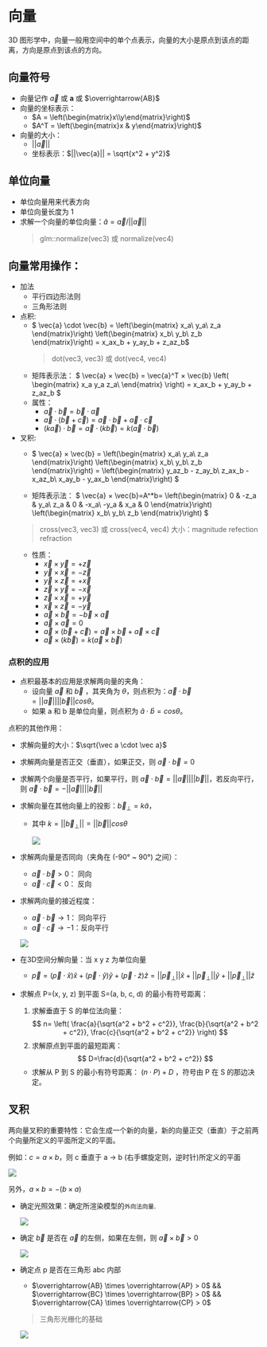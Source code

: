 # 向量

3D 图形学中，向量一般用空间中的单个点表示，向量的大小是原点到该点的距离，方向是原点到该点的方向。

## 向量符号

- 向量记作 $\vec{a}$ 或 $\textbf{a}$ 或 $\overrightarrow{AB}$
- 向量的坐标表示：
  - $A = \left(\begin{matrix}x\\y\end{matrix}\right)$
  - $A^T = \left(\begin{matrix}x & y\end{matrix}\right)$
- 向量的大小：
  - $||\vec{a}||$
  - 坐标表示：$||\vec{a}|| = \sqrt{x^2 + y^2}$

## 单位向量
- 单位向量用来代表方向
- 单位向量长度为 1
- 求解一个向量的单位向量：$\hat a = \vec a / ||\vec a||$
  > glm::normalize(vec3) 或 normalize(vec4)

## 向量常用操作：
- 加法
  - 平行四边形法则
  - 三角形法则
- 点积:
  - $
  \vec{a} \cdot \vec{b} = 
  \left(\begin{matrix}
    x_a\\
    y_a\\
    z_a
  \end{matrix}\right)
  \left(\begin{matrix}
    x_b\\
    y_b\\
    z_b
  \end{matrix}\right) 
  =  x_ax_b + y_ay_b + z_az_b$
    > dot(vec3, vec3) 或 dot(vec4, vec4)
  - 矩阵表示法：
  $
  \vec{a} × \vec{b} = \vec{a}^T × \vec{b}
  \left(
  \begin{matrix}
    x_a y_a z_a\\
  \end{matrix}
  \right)
  =  x_ax_b + y_ay_b + z_az_b
  $
  - 属性：
    - $\vec a \cdot \vec b = \vec b \cdot \vec a$
    - $\vec a \cdot (\vec b + \vec c) = \vec a \cdot \vec b + \vec a \cdot \vec c$
    - $(k\vec a) \cdot \vec b = \vec a \cdot (k\vec b) = k(\vec a \cdot \vec b)$
- 叉积:
  - $
  \vec{a} × \vec{b} = 
    \left(\begin{matrix}
    x_a\\
    y_a\\
    z_a
  \end{matrix}\right)
  \left(\begin{matrix}
    x_b\\
    y_b\\
    z_b
  \end{matrix}\right) =
  \left(\begin{matrix}
    y_az_b - z_ay_b\\ 
    z_ax_b - x_az_b\\ 
    x_ay_b - y_ax_b
  \end{matrix}\right)
  $

  - 矩阵表示法：
  $
  \vec{a} × \vec{b}=A^*b=
  \left(\begin{matrix}
    0 & -z_a & y_a\\ 
    z_a & 0 & -x_a\\ 
    -y_a & x_a & 0
  \end{matrix}\right)
  \left(\begin{matrix}
    x_b\\
    y_b\\
    z_b
  \end{matrix}\right)
  $
   > cross(vec3, vec3) 或 cross(vec4, vec4)
   > 大小：magnitude
   > refection
   > refraction
  - 性质：
    - $\vec x \times \vec y = +\vec z$
    - $\vec y \times \vec x = -\vec z$
    - $\vec y \times \vec z = +\vec x$
    - $\vec z \times \vec y = -\vec x$
    - $\vec z \times \vec x = +\vec y$
    - $\vec x \times \vec z = -\vec y$
    - $\vec a \times \vec b = -\vec b \times \vec a$
    - $\vec a \times \vec a = 0$
    - $\vec a \times (\vec b + \vec c) = \vec a \times \vec b + \vec a \times \vec c$
    - $\vec a \times (k\vec b) = k(\vec a \times \vec b)$
  
### 点积的应用

- 点积最基本的应用是求解两向量的夹角：
  - 设向量 $\vec{a}$ 和 $\vec{b}$ ，其夹角为 $\theta$，则点积为：$\vec{a} \cdot \vec{b} = ||\vec{a}|| ||\vec{b}|| cos\theta$。
  - 如果 a 和 b 是单位向量，则点积为 $\hat{a} \cdot \hat{b} = cos\theta$。

点积的其他作用：
- 求解向量的大小：$\sqrt{\vec a \cdot \vec a}$
- 求解两向量是否正交（垂直），如果正交，则 $\vec a \cdot \vec b = 0$
- 求解两个向量是否平行，如果平行，则 $\vec a \cdot \vec b = ||\vec a||||\vec b||$，若反向平行，则 $\vec a \cdot \vec b = -||\vec a||||\vec b||$
- 求解向量在其他向量上的投影：$\vec b_\perp=k\hat a$，
  - 其中 $k= ||\vec b_\perp|| = ||\vec b||cos \theta$
    
    ![](./projection.png)

- 求解两向量是否同向（夹角在 (-90&deg; ~ 90&deg;) 之间）：
  - $\vec a \cdot \vec b > 0$： 同向
  - $\vec a \cdot \vec c < 0$： 反向
- 求解两向量的接近程度：
  - $\vec a \cdot \vec b \rightarrow 1$： 同向平行
  - $\vec a \cdot \vec c \rightarrow -1$：反向平行
  
  ![](./dot.png)

- 在3D空间分解向量：当 x y z 为单位向量
  - $\vec p = (\vec p \cdot \hat x)\hat x + (\vec p \cdot \hat y)\hat y + (\vec p \cdot \hat z)\hat z = ||\vec p_\perp||\hat x + ||\vec p_\perp||\hat y + ||\vec p_\perp||\hat z$

- 求解点 P=(x, y, z) 到平面 S=(a, b, c, d) 的最小有符号距离：
  1. 求解垂直于 S 的单位法向量：<br>
   $$
    n=
      \left(
        \frac{a}{\sqrt{a^2 + b^2 + c^2}}, 
        \frac{b}{\sqrt{a^2 + b^2 + c^2}}, 
        \frac{c}{\sqrt{a^2 + b^2 + c^2}}
      \right)
   $$
  2. 求解原点到平面的最短距离：<br>
   $$
   D=\frac{d}{\sqrt{a^2 + b^2 + c^2}}
   $$
  - 求解从 P 到 S 的最小有符号距离： $(n \cdot P) + D$ ，符号由 P 在 S 的那边决定。
  
## 叉积

两向量叉积的重要特性：它会生成一个新的向量，新的向量正交（垂直）于之前两个向量所定义的平面所定义的平面。

例如：$c = a × b$，则 c 垂直于 a -> b (右手螺旋定则，逆时针)所定义的平面

![](./cross.png)

另外，$a × b=-(b × a)$

- 确定光照效果：确定所渲染模型的`外向法向量`.

  ![](./outward_normal_vector.png)

- 确定 $\vec  b$ 是否在 $\vec a$ 的左侧，如果在左侧，则 $\vec a \times \vec b > 0$

  ![](./left_right.png)


- 确定点 p 是否在三角形 abc 内部
  - $\overrightarrow{AB} \times \overrightarrow{AP} > 0$ && $\overrightarrow{BC} \times \overrightarrow{BP} > 0$ && $\overrightarrow{CA} \times \overrightarrow{CP} > 0$ 
  > 三角形光栅化的基础

  ![](./inside_outside.png)